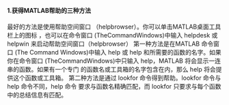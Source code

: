 #### 1.获得MATLAB帮助的三种方法

最好的方法是使用帮助空间窗口
（helpbrowser）。你可以单击MATLAB桌面工具栏上的图标 ，也可以在命令窗口 (TheCommandWindows)中输入 helpdesk 或 helpwin 来启动帮助空间窗口（helpbrowser）
第一种方法是在MATLAB 命令窗口 (The Command Windows)中输入 help 或 help 和所需要的函数的名字。如果你在命令窗口 (TheCommandWindows)中只输入 help，MATLAB 将会显示一连串的函数。如果有一个专门 的函数名或工具箱的名字包含在内，那么 help 将会提供这个函数或工具箱。 第二种方法是通过 lookfor 命令得到帮助。lookfor 命令与 help 命令不同，help 命令 要求与函数名精确匹配，而 lookfor 只要求与每个函数中的总结信息有匹配。